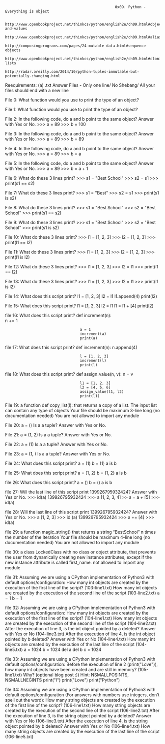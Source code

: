                                                       0x09. Python - Everything is object
                                                      
                                                      http://www.openbookproject.net/thinkcs/python/english2e/ch09.html#objects-and-values
                                                      http://www.openbookproject.net/thinkcs/python/english2e/ch09.html#aliasing
                                                      http://composingprograms.com/pages/24-mutable-data.html#sequence-objects
                                                      http://www.openbookproject.net/thinkcs/python/english2e/ch09.html#cloning-lists
                                                      http://radar.oreilly.com/2014/10/python-tuples-immutable-but-potentially-changing.html
                                                      
 Reequirements: 
 (a) .txt Answer Files - Only one line/ No Shebang/ All your files should end with a new line
 
 File 0: What function would you use to print the type of an object?
 
 File 1: What function would you use to print the type of an object?
 
 File 2: In the following code, do a and b point to the same object? Answer with Yes or No. >>> a = 89
                                                                                            >>> b = 100
 
 File 3: In the following code, do a and b point to the same object? Answer with Yes or No. >>> a = 89
                                                                                            >>> b = 89
 
 File 4: In the following code, do a and b point to the same object? Answer with Yes or No. >>> a = 89
                                                                                            >>> b = a
 
 File 5: In the following code, do a and b point to the same object? Answer with Yes or No. >>> a = 89
                                                                                            >>> b = a + 1
 
 File 6:  What do these 3 lines print? >>> s1 = "Best School"
                                       >>> s2 = s1
                                       >>> print(s1 == s2)
                                       
File 7: What do these 3 lines print? >>> s1 = "Best"
                                     >>> s2 = s1
                                     >>> print(s1 is s2)
                                     
File 8: What do these 3 lines print? >>> s1 = "Best School"
                                     >>> s2 = "Best School"
                                     >>> print(s1 == s2)
                                     
File 9: What do these 3 lines print? >>> s1 = "Best School"
                                     >>> s2 = "Best School"
                                     >>> print(s1 is s2)
                                     
File 10: What do these 3 lines print? >>> l1 = [1, 2, 3]
                                      >>> l2 = [1, 2, 3] 
                                      >>> print(l1 == l2)
                                      
File 11: What do these 3 lines print? >>> l1 = [1, 2, 3]
                                      >>> l2 = [1, 2, 3] 
                                      >>> print(l1 is l2)    
         
File 12: What do these 3 lines print? >>> l1 = [1, 2, 3]
                                      >>> l2 = l1
                                      >>> print(l1 == l2)
         
File 13: What do these 3 lines print?  >>> l1 = [1, 2, 3]
                                      >>> l2 = l1
                                      >>> print(l1 is l2)
         
File 14: What does this script print? l1 = [1, 2, 3]
                                      l2 = l1
                                      l1.append(4)
                                      print(l2)
                                      
File 15: What does this script print? l1 = [1, 2, 3]
                                      l2 = l1
                                      l1 = l1 + [4]
                                      print(l2)

file 16: What does this script print? def increment(n):  
                                      n += 1
                                      
                                      a = 1
                                      increment(a)
                                      print(a)

file 17: What does this script print? def increment(n):
                                      n.append(4)
                                      
                                      l = [1, 2, 3]
                                      increment(l)
                                      print(l)
                                      
file 18: What does this script print? def assign_value(n, v):
                                      n = v
                                      
                                      l1 = [1, 2, 3]
                                      l2 = [4, 5, 6]
                                      assign_value(l1, l2)
                                      print(l1) 
                                      
File 19:  a function def copy_list(l): that returns a copy of a list.
          The input list can contain any type of objects
          Your file should be maximum 3-line long (no documentation needed)
          You are not allowed to import any module
          
File 20: a = ()
         Is a a tuple? Answer with Yes or No.
         
File 21: a = (1, 2)
         Is a a tuple? Answer with Yes or No.
         
File 22: a = (1)
         Is a a tuple? Answer with Yes or No.
         
File 23: a = (1, )
         Is a a tuple? Answer with Yes or No. 
         
File 24: What does this script print?  a = (1)
                                       b = (1)
                                       a is b
   
File 25: What does this script print? a = (1, 2)
                                      b = (1, 2)
                                      a is b
                                      
file 26: What does this script print? a = ()
                                      b = ()
                                      a is b
                                      
file 27: Will the last line of this script print 139926795932424? Answer with Yes or No.  >>> id(a)
                                                                                          139926795932424
                                                                                          >>> a
                                                                                          [1, 2, 3, 4]
                                                                                          >> a = a + [5]
                                                                                          >>> id(a) 
                                                                                          
file 28: Will the last line of this script print 139926795932424? Answer with Yes or No.  >>> a
                                                                                          [1, 2, 3]
                                                                                          >>> id (a)
                                                                                          139926795932424
                                                                                          >>> a += [4]
                                                                                          >>> id(a)      
                                                                                          
file 29: a function magic_string() that returns a string “BestSchool” n times the number of the iteration
         Your file should be maximum 4-line long (no documentation needed)
         You are not allowed to import any module
         
file 30: a class LockedClass with no class or object attribute, that prevents the user from dynamically creating new instance attributes, except if the new instance            attribute is called first_name.
         not allowed to import any module
         
file 31:  Assuming we are using a CPython implementation of Python3 with default options/configuration:
          How many int objects are created by the execution of the first line of the script? (103-line1.txt)
          How many int objects are created by the execution of the second line of the script (103-line2.txt)
          a = 1
          b = 1
          
file 32:  Assuming we are using a CPython implementation of Python3 with default options/configuration:
          How many int objects are created by the execution of the first line of the script? (104-line1.txt)
          How many int objects are created by the execution of the second line of the script (104-line2.txt)
          After the execution of line 3, is the int object pointed by a deleted? Answer with Yes or No (104-line3.txt)
          After the execution of line 4, is the int object pointed by b deleted? Answer with Yes or No (104-line4.txt)
          How many int objects are created by the execution of the last line of the script (104-line5.txt)
          a = 1024
          b = 1024
          del a
          del b
          c = 1024
          
file 33:  Assuming we are using a CPython implementation of Python3 with default options/configuration:
          Before the execution of line 2 (print("Love")), how many int objects have been created and are still in memory? (105-line1.txt)
          Why? (optional blog post :))
          Hint: NSMALLPOSINTS, NSMALLNEGINTS
          print("I")
          print("Love")
          print("Python")
          
file 34:  Assuming we are using a CPython implementation of Python3 with default options/configuration (For answers with numbers use integers, don’t spell out the               word):
          How many string objects are created by the execution of the first line of the script? (106-line1.txt)
          How many string objects are created by the execution of the second line of the script (106-line2.txt)
          After the execution of line 3, is the string object pointed by a deleted? Answer with Yes or No (106-line3.txt)
          After the execution of line 4, is the string object pointed by b deleted? Answer with Yes or No (106-line4.txt)
          How many string objects are created by the execution of the last line of the script (106-line5.txt)          
